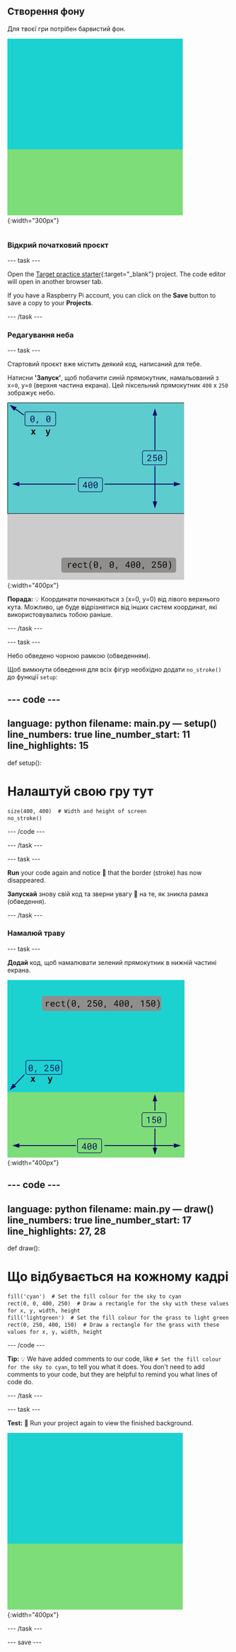 ## Створення фону

<div style="display: flex; flex-wrap: wrap">
<div style="flex-basis: 200px; flex-grow: 1; margin-right: 15px;">
Для твоєї гри потрібен барвистий фон.
</div>
<div>

![Область виводу з прямокутником небесного кольору, над прямокутником зеленого кольору, які створюють фон.](images/background.png){:width="300px"}

</div>
</div>

### Відкрий початковий проєкт

--- task ---

Open the [Target practice starter](https://editor.raspberrypi.org/en/projects/target-practice-starter){:target="_blank"} project. The code editor will open in another browser tab.

If you have a Raspberry Pi account, you can click on the **Save** button to save a copy to your **Projects**.

--- /task ---

### Редагування неба

--- task ---

Стартовий проєкт вже містить деякий код, написаний для тебе.

Натисни **'Запуск'**, щоб побачити синій прямокутник, намальований з x=`0`, y=`0` (верхня частина екрана). Цей піксельний прямокутник `400` x `250` зображує небо.

![Синій прямокутник з чорною рамкою вздовж нього, над сірим прямокутником. Верхній лівий кут полотна позначено як x=0, y=0 - це початок прямокутника. Ширина позначена як 400, а висота - як 250. Показано код rect(0, 0, 400, 250).](images/sky_stroke.png){:width="400px"}

**Порада:** 💡 Координати починаються з (x=0, y=0) від лівого верхнього кута. Можливо, це буде відрізнятися від інших систем координат, які використовувались тобою раніше.

--- /task ---

--- task ---

Небо обведено чорною рамкою (обведенням).

Щоб вимкнути обведення для всіх фігур необхідно додати `no_stroke()` до функції `setup`:

--- code ---
---
language: python filename: main.py — setup() line_numbers: true line_number_start: 11
line_highlights: 15
---
def setup():
# Налаштуй свою гру тут

    size(400, 400)  # Width and height of screen
    no_stroke()

--- /code ---

--- /task ---

--- task ---

**Run** your code again and notice 👀 that the border (stroke) has now disappeared.

**Запускай** знову свій код та зверни увагу 👀 на те, як зникла рамка (обведення).

--- /task ---

### Намалюй траву

--- task ---

**Додай** код, щоб намалювати зелений прямокутник в нижній частині екрана.

![Область виводу з прямокутником небесного кольору, над прямокутником зеленого кольору, які створюють фон. Верхній лівий кут прямокутника позначено як x=0, y=250 - це початок прямокутника. Ширина виділена як 400, а висота - як 150. Показано код rect(0, 250, 400, 150).](images/green-grass.png){:width="400px"}

--- code ---
---
language: python filename: main.py — draw() line_numbers: true line_number_start: 17
line_highlights: 27, 28
---
def draw():
# Що відбувається на кожному кадрі

    fill('cyan')  # Set the fill colour for the sky to cyan
    rect(0, 0, 400, 250)  # Draw a rectangle for the sky with these values for x, y, width, height
    fill('lightgreen')  # Set the fill colour for the grass to light green
    rect(0, 250, 400, 150)  # Draw a rectangle for the grass with these values for x, y, width, height

--- /code ---

**Tip:** 💡 We have added comments to our code, like `# Set the fill colour for the sky to cyan`, to tell you what it does. You don't need to add comments to your code, but they are helpful to remind you what lines of code do.

--- /task ---

--- task ---

**Test:** 🔄 Run your project again to view the finished background.

![The output area with a sky-coloured rectangle above a grass-coloured rectangle to create the background.](images/background.png){:width="400px"}

--- /task ---

--- save ---
